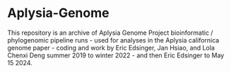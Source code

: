 # Aplysia-Genome
This repository is an archive of Aplysia Genome Project bioinformatic  / phylogenomic pipeline runs - used for analyses in the Aplysia californica genome paper - coding and work by Eric Edsinger, Jan Hsiao, and Lola Chenxi Deng summer 2019 to winter 2022 - and then Eric Edsinger to May 15 2024.

